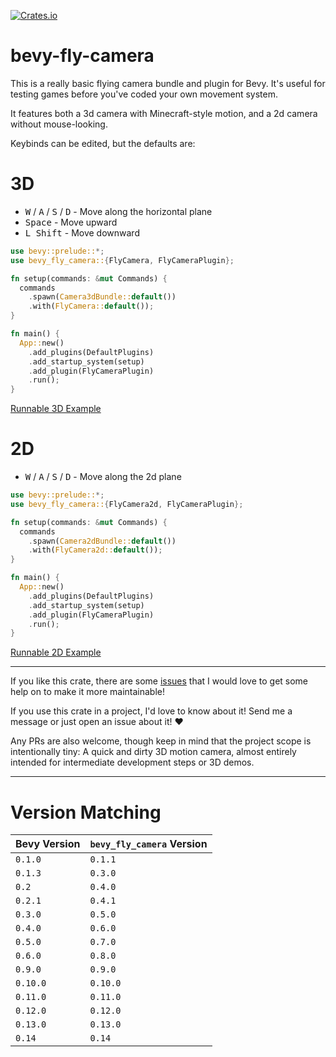 [![Crates.io](https://img.shields.io/crates/v/bevy_fly_camera)](https://crates.io/crates/bevy_fly_camera)

# bevy-fly-camera

This is a really basic flying camera bundle and plugin for Bevy. It's useful for testing games before you've coded your own movement system.

It features both a 3d camera with Minecraft-style motion, and a 2d camera without mouse-looking.

Keybinds can be edited, but the defaults are:

# 3D

- <kbd>W</kbd> / <kbd>A</kbd> / <kbd>S</kbd> / <kbd>D</kbd> - Move along the horizontal plane
- <kbd>Space</kbd> - Move upward
- <kbd>L Shift</kbd> - Move downward

```rust
use bevy::prelude::*;
use bevy_fly_camera::{FlyCamera, FlyCameraPlugin};

fn setup(commands: &mut Commands) {
  commands
    .spawn(Camera3dBundle::default())
    .with(FlyCamera::default());
}

fn main() {
  App::new()
    .add_plugins(DefaultPlugins)
    .add_startup_system(setup)
    .add_plugin(FlyCameraPlugin)
    .run();
}
```

[Runnable 3D Example](examples/basic.rs)

# 2D

- <kbd>W</kbd> / <kbd>A</kbd> / <kbd>S</kbd> / <kbd>D</kbd> - Move along the 2d plane

```rust
use bevy::prelude::*;
use bevy_fly_camera::{FlyCamera2d, FlyCameraPlugin};

fn setup(commands: &mut Commands) {
  commands
    .spawn(Camera2dBundle::default())
    .with(FlyCamera2d::default());
}

fn main() {
  App::new()
    .add_plugins(DefaultPlugins)
    .add_startup_system(setup)
    .add_plugin(FlyCameraPlugin)
    .run();
}
```

[Runnable 2D Example](examples/2d.rs)

---

If you like this crate, there are some [issues](https://github.com/mcpar-land/bevy_fly_camera/issues/7) that I would love to get some help on to make it more maintainable!

If you use this crate in a project, I'd love to know about it! Send me a message or just open an issue about it! ♥

Any PRs are also welcome, though keep in mind that the project scope is intentionally tiny: A quick and dirty 3D motion camera, almost entirely intended for intermediate development steps or 3D demos.

---

# Version Matching

| Bevy Version | `bevy_fly_camera` Version |
| ------------ | ------------------------- |
| `0.1.0`      | `0.1.1`                   |
| `0.1.3`      | `0.3.0`                   |
| `0.2`        | `0.4.0`                   |
| `0.2.1`      | `0.4.1`                   |
| `0.3.0`      | `0.5.0`                   |
| `0.4.0`      | `0.6.0`                   |
| `0.5.0`      | `0.7.0`                   |
| `0.6.0`      | `0.8.0`                   |
| `0.9.0`      | `0.9.0`                   |
| `0.10.0`     | `0.10.0`                  |
| `0.11.0`     | `0.11.0`                  |
| `0.12.0`     | `0.12.0`                  |
| `0.13.0`     | `0.13.0`                  |
| `0.14`       | `0.14`                    |

